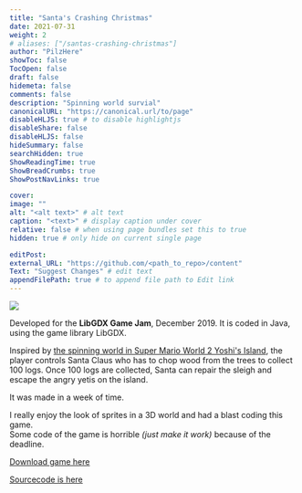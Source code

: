```yaml
---
title: "Santa's Crashing Christmas"
date: 2021-07-31
weight: 2
# aliases: ["/santas-crashing-christmas"]
author: "PilzHere"
showToc: false
TocOpen: false
draft: false
hidemeta: false
comments: false
description: "Spinning world survial"
canonicalURL: "https://canonical.url/to/page"
disableHLJS: true # to disable highlightjs
disableShare: false
disableHLJS: false
hideSummary: false
searchHidden: true
ShowReadingTime: true
ShowBreadCrumbs: true
ShowPostNavLinks: true

cover:
image: ""
alt: "<alt text>" # alt text
caption: "<text>" # display caption under cover
relative: false # when using page bundles set this to true
hidden: true # only hide on current single page

editPost:
external_URL: "https://github.com/<path_to_repo>/content"
Text: "Suggest Changes" # edit text
appendFilePath: true # to append file path to Edit link
---
```


![](https://img.itch.zone/aW1nLzI4MjMxNDgucG5n/347x500/zVNgsE.png)

Developed for the **LibGDX Game Jam**, December 2019.
It is coded in Java, using the game library LibGDX.

Inspired by [the spinning world in Super Mario World 2 Yoshi's Island](https://youtu.be/U8btNneN8ew?t=255), the player controls Santa Claus who has to chop wood from the trees to collect 100 logs. Once 100 logs are collected, Santa can repair the sleigh and escape the angry yetis on the island.

It was made in a week of time.

I really enjoy the look of sprites in a 3D world and had a blast coding this game.\
Some code of the game is horrible *(just make it work)* because of the deadline.

[Download game here](https://pilzhere.itch.io/santas-crashing-christmas)

[Sourcecode is here](https://github.com/PilzHere/ChristmasGame)
